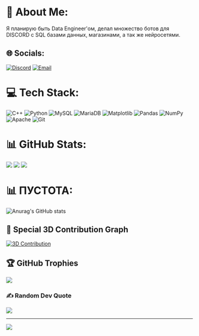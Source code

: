 # 💫 About Me:
Я планирую быть Data Engineer'ом, делал множество ботов для DISCORD с SQL базами данных, магазинами, а так же нейросетями.

## 🌐 Socials:
[![Discord](https://img.shields.io/badge/Discord-%237289DA.svg?logo=discord&logoColor=white)](https://discord.gg/mrwolfhack) 
[![Email](https://img.shields.io/badge/Email-D14836?logo=gmail&logoColor=white)](mailto:gaming1wolf1@gmail.com)

# 💻 Tech Stack:
![C++](https://img.shields.io/badge/c++-%2300599C.svg?style=for-the-badge&logo=c%2B%2B&logoColor=white) 
![Python](https://img.shields.io/badge/python-3670A0?style=for-the-badge&logo=python&logoColor=ffdd54) 
![MySQL](https://img.shields.io/badge/mysql-4479A1.svg?style=for-the-badge&logo=mysql&logoColor=white) 
![MariaDB](https://img.shields.io/badge/MariaDB-003545?style=for-the-badge&logo=mariadb&logoColor=white) 
![Matplotlib](https://img.shields.io/badge/Matplotlib-%23ffffff.svg?style=for-the-badge&logo=Matplotlib&logoColor=black) 
![Pandas](https://img.shields.io/badge/pandas-%23150458.svg?style=for-the-badge&logo=pandas&logoColor=white) 
![NumPy](https://img.shields.io/badge/numpy-%23013243.svg?style=for-the-badge&logo=numpy&logoColor=white) 
![Apache](https://img.shields.io/badge/apache-%23D42029.svg?style=for-the-badge&logo=apache&logoColor=white) 
![Git](https://img.shields.io/badge/git-%23F05033.svg?style=for-the-badge&logo=git&logoColor=white)

# 📊 GitHub Stats:
![](https://github-readme-stats.vercel.app/api?username=MRWOLFHACK&theme=dark&hide_border=false&include_all_commits=true&count_private=true)
![](https://github-readme-streak-stats.herokuapp.com/?user=MRWOLFHACK&theme=dark&hide_border=false)
![](https://github-readme-stats.vercel.app/api/top-langs/?username=MRWOLFHACK&theme=dark&hide_border=false&include_all_commits=true&count_private=true&layout=compact)
# 📊 ПУСТОТА:
![Anurag's GitHub stats](https://github-readme-stats.vercel.app/api?username=mrW0LFHACK&show_icons=true&theme=radical)
## 🌟 Special 3D Contribution Graph
[![3D Contribution](https://github-readme-3d-contributions.vercel.app/api?username=mrW0LFHACK&text=I%20LOVE%20U&theme=radical)](https://github.com/mrW0LFHACK)
## 🏆 GitHub Trophies
![](https://github-profile-trophy.vercel.app/?username=MRWOLFHACK&theme=radical&no-frame=false&no-bg=true&margin-w=4)

### ✍️ Random Dev Quote
![](https://quotes-github-readme.vercel.app/api?type=horizontal&theme=radical)

---
[![](https://visitcount.itsvg.in/api?id=MRWOLFHACK&icon=4&color=6)](https://visitcount.itsvg.in)

